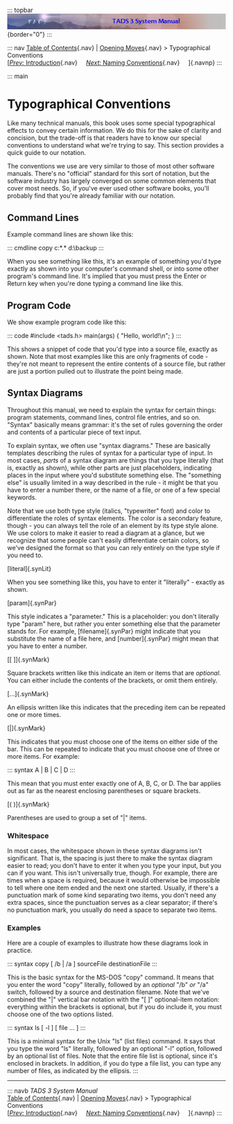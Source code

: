::: topbar
![](topbar.jpg){border="0"}
:::

::: nav
[Table of Contents](toc.htm){.nav} \| [Opening Moves](begin.htm){.nav}
\> Typographical Conventions\
[[*Prev:* Introduction](intro.htm){.nav}     [*Next:* Naming
Conventions](naming.htm){.nav}     ]{.navnp}
:::

::: main
# Typographical Conventions

Like many technical manuals, this book uses some special typographical
effects to convey certain information. We do this for the sake of
clarity and concision, but the trade-off is that readers have to know
our special conventions to understand what we\'re trying to say. This
section provides a quick guide to our notation.

The conventions we use are very similar to those of most other software
manuals. There\'s no \"official\" standard for this sort of notation,
but the software industry has largely converged on some common elements
that cover most needs. So, if you\'ve ever used other software books,
you\'ll probably find that you\'re already familiar with our notation.

## Command Lines

Example command lines are shown like this:

::: cmdline
    copy c:\*.* d:\backup
:::

When you see something like this, it\'s an example of something you\'d
type exactly as shown into your computer\'s command shell, or into some
other program\'s command line. It\'s implied that you must press the
Enter or Return key when you\'re done typing a command line like this.

## Program Code

We show example program code like this:

::: code
    #include <tads.h>
    main(args)
    {
       "Hello, world!\n";
    }
:::

This shows a snippet of code that you\'d type into a source file,
exactly as shown. Note that most examples like this are only fragments
of code - they\'re not meant to represent the entire contents of a
source file, but rather are just a portion pulled out to illustrate the
point being made.

## Syntax Diagrams

Throughout this manual, we need to explain the syntax for certain
things: program statements, command lines, control file entries, and so
on. \"Syntax\" basically means grammar: it\'s the set of rules governing
the order and contents of a particular piece of text input.

To explain syntax, we often use \"syntax diagrams.\" These are basically
templates describing the rules of syntax for a particular type of input.
In most cases, *parts* of a syntax diagram are things that you type
literally (that is, exactly as shown), while other parts are just
placeholders, indicating places in the input where you\'d substitute
something else. The \"something else\" is usually limited in a way
described in the rule - it might be that you have to enter a number
there, or the name of a file, or one of a few special keywords.

Note that we use both type style (italics, \"typewriter\" font) and
color to differentiate the roles of syntax elements. The color is a
secondary feature, though - you can always tell the role of an element
by its type style alone. We use colors to make it easier to read a
diagram at a glance, but we recognize that some people can\'t easily
differentiate certain colors, so we\'ve designed the format so that you
can rely entirely on the type style if you need to.

[literal]{.synLit}

When you see something like this, you have to enter it \"literally\" -
exactly as shown.

[param]{.synPar}

This style indicates a \"parameter.\" This is a placeholder: you don\'t
literally type \"param\" here, but rather you enter something else that
the parameter stands for. For example, [filename]{.synPar} might
indicate that you substitute the name of a file here, and
[number]{.synPar} might mean that you have to enter a number.

[\[ \]]{.synMark}

Square brackets written like this indicate an item or items that are
*optional*. You can either include the contents of the brackets, or omit
them entirely.

[\...]{.synMark}

An ellipsis written like this indicates that the preceding item can be
repeated one or more times.

[\|]{.synMark}

This indicates that you must choose one of the items on either side of
the bar. This can be repeated to indicate that you must choose one of
three or more items. For example:

::: syntax
    A | B | C | D
:::

This mean that you must enter exactly one of A, B, C, or D. The bar
applies out as far as the nearest enclosing parentheses or square
brackets.

[( )]{.synMark}

Parentheses are used to group a set of \"\|\" items.

### Whitespace

In most cases, the whitespace shown in these syntax diagrams isn\'t
significant. That is, the spacing is just there to make the syntax
diagram easier to read; you don\'t have to enter it when you type your
input, but you can if you want. This isn\'t universally true, though.
For example, there are times when a space is required, because it would
otherwise be impossible to tell where one item ended and the next one
started. Usually, if there\'s a punctuation mark of some kind separating
two items, you don\'t need any extra spaces, since the punctuation
serves as a clear separator; if there\'s no punctuation mark, you
usually do need a space to separate two items.

### Examples

Here are a couple of examples to illustrate how these diagrams look in
practice.

::: syntax
    copy [ /b | /a ]  sourceFile destinationFile
:::

This is the basic syntax for the MS-DOS \"copy\" command. It means that
you enter the word \"copy\" literally, followed by an *optional* \"/b\"
*or* \"/a\" switch, followed by a source and destination filename. Note
that we\'ve combined the \"\|\" vertical bar notation with the \"\[ \]\"
optional-item notation: everything within the brackets is optional, but
if you do include it, you must choose one of the two options listed.

::: syntax
    ls [ -l ]  [ file ... ] 
:::

This is a minimal syntax for the Unix \"ls\" (list files) command. It
says that you type the word \"ls\" literally, followed by an optional
\"-l\" option, followed by an optional list of files. Note that the
entire file list is optional, since it\'s enclosed in brackets. In
addition, if you do type a file list, you can type any number of files,
as indicated by the ellipsis.
:::

------------------------------------------------------------------------

::: navb
*TADS 3 System Manual*\
[Table of Contents](toc.htm){.nav} \| [Opening Moves](begin.htm){.nav}
\> Typographical Conventions\
[[*Prev:* Introduction](intro.htm){.nav}     [*Next:* Naming
Conventions](naming.htm){.nav}     ]{.navnp}
:::
